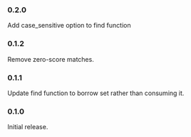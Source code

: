 ### 0.2.0

Add case_sensitive option to find function

### 0.1.2

Remove zero-score matches.

### 0.1.1

Update find function to borrow set rather than consuming it.

### 0.1.0

Initial release.
